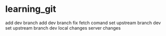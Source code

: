 # learning_git
add dev branch add dev branch
fix fetch comand
set upstream branch dev set upstream branch dev
local changes
server changes
